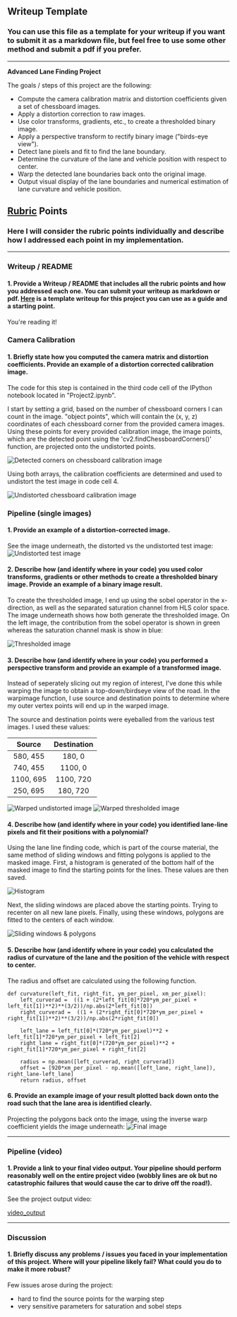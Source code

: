 ## Writeup Template

### You can use this file as a template for your writeup if you want to submit it as a markdown file, but feel free to use some other method and submit a pdf if you prefer.

---

**Advanced Lane Finding Project**

The goals / steps of this project are the following:

* Compute the camera calibration matrix and distortion coefficients given a set of chessboard images.
* Apply a distortion correction to raw images.
* Use color transforms, gradients, etc., to create a thresholded binary image.
* Apply a perspective transform to rectify binary image ("birds-eye view").
* Detect lane pixels and fit to find the lane boundary.
* Determine the curvature of the lane and vehicle position with respect to center.
* Warp the detected lane boundaries back onto the original image.
* Output visual display of the lane boundaries and numerical estimation of lane curvature and vehicle position.

[//]: # (Image References)

[image1]: ./examples/undistort_output.png "Undistorted"
[image2]: ./test_images/test1.jpg "Road Transformed"
[image3]: ./examples/binary_combo_example.jpg "Binary Example"
[image4]: ./examples/warped_straight_lines.jpg "Warp Example"
[image5]: ./examples/color_fit_lines.jpg "Fit Visual"
[image6]: ./examples/example_output.jpg "Output"
[video1]: ./project_video.mp4 "Video"

## [Rubric](https://review.udacity.com/#!/rubrics/571/view) Points

### Here I will consider the rubric points individually and describe how I addressed each point in my implementation.  

---

### Writeup / README

#### 1. Provide a Writeup / README that includes all the rubric points and how you addressed each one.  You can submit your writeup as markdown or pdf.  [Here](https://github.com/udacity/CarND-Advanced-Lane-Lines/blob/master/writeup_template.md) is a template writeup for this project you can use as a guide and a starting point.  

You're reading it!

### Camera Calibration

#### 1. Briefly state how you computed the camera matrix and distortion coefficients. Provide an example of a distortion corrected calibration image.

The code for this step is contained in the third code cell of the IPython notebook located in "Project2.ipynb".

I start by setting a grid, based on the number of chessboard corners I can count in the image.  "object points", which will contain the (x, y, z) coordinates of each chessboard corner from the provided camera images. Using these points for every provided calibration image, the image points, which are the detected point using the 'cv2.findChessboardCorners()' function, are projected onto the undistorted points.

![Detected corners on chessboard calibration image](images/corners_chess.png)

Using both arrays, the calibration coefficients are determined and used to undistort the test image in code cell 4. 

![Undistorted chessboard calibration image](images/undistort_chess.png)


### Pipeline (single images)

#### 1. Provide an example of a distortion-corrected image.

See the image underneath, the distorted vs the undistorted test image:
![Undistorted test image](images/undistort.png)

#### 2. Describe how (and identify where in your code) you used color transforms, gradients or other methods to create a thresholded binary image.  Provide an example of a binary image result.

To create the thresholded image, I end up using the sobel operator in the x-direction, as well as the separated saturation channel from HLS color space. The image underneath shows how both generate the thresholded image. On the left image, the contribution from the sobel operator is shown in green whereas the saturation channel mask is show in blue: 

![Thresholded image](images/threshold.png)

#### 3. Describe how (and identify where in your code) you performed a perspective transform and provide an example of a transformed image.

Instead of seperately slicing out my region of interest, I've done this while warping the image to obtain a top-down/birdseye view of the road. In the warpimage function, I use source and destination points to determine where my outer vertex points will end up in the warped image.

The source and destination points were eyeballed from the various test images. I used these values:

| Source        | Destination   | 
|:-------------:|:-------------:| 
| 580, 455      | 180, 0        | 
| 740, 455      | 1100, 0      |
| 1100, 695     | 1100, 720      |
| 250, 695      | 180, 720        |


![Warped undistorted image](images/warp_original.png)
![Warped thresholded image](images/warp_masked.png)

#### 4. Describe how (and identify where in your code) you identified lane-line pixels and fit their positions with a polynomial?

Using the lane line finding code, which is part of the course material, the same method of sliding windows and fitting polygons is applied to the masked image. First, a histogram is generated of the bottom half of the masked image to find the starting points for the lines. These values are then saved.

![Histogram](images/histogram.png)


Next, the sliding windows are placed above the starting points. Trying to recenter on all new lane pixels. Finally, using these windows, polygons are fitted to the centers of each window.

![Sliding windows & polygons](images/slidingwindows_lane.png)

#### 5. Describe how (and identify where in your code) you calculated the radius of curvature of the lane and the position of the vehicle with respect to center.

The radius and offset are calculated using the following function. 
```
def curvature(left_fit, right_fit, ym_per_pixel, xm_per_pixel):
    left_curverad =  ((1 + (2*left_fit[0]*720*ym_per_pixel + left_fit[1])**2)**(3/2))/np.abs(2*left_fit[0])
    right_curverad =  ((1 + (2*right_fit[0]*720*ym_per_pixel + right_fit[1])**2)**(3/2))/np.abs(2*right_fit[0])
    
    left_lane = left_fit[0]*(720*ym_per_pixel)**2 + left_fit[1]*720*ym_per_pixel + left_fit[2]
    right_lane = right_fit[0]*(720*ym_per_pixel)**2 + right_fit[1]*720*ym_per_pixel + right_fit[2]
    
    radius = np.mean([left_curverad, right_curverad])
    offset = [920*xm_per_pixel - np.mean([left_lane, right_lane]), right_lane-left_lane]
    return radius, offset
```
#### 6. Provide an example image of your result plotted back down onto the road such that the lane area is identified clearly.

Projecting the polygons back onto the image, using the inverse warp coefficient yields the image underneath:
![Final image](images/projected_lane_line_image.png)

---

### Pipeline (video)

#### 1. Provide a link to your final video output.  Your pipeline should perform reasonably well on the entire project video (wobbly lines are ok but no catastrophic failures that would cause the car to drive off the road!).

See the project output video:

[video_output](./ouput_videos/lane_detection_video.mp4)

---

### Discussion

#### 1. Briefly discuss any problems / issues you faced in your implementation of this project.  Where will your pipeline likely fail?  What could you do to make it more robust?

Few issues arose during the project:
- hard to find the source points for the warping step
- very sensitive parameters for saturation and sobel steps
